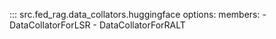 <!-- markdownlint-disable-file MD041 -->

::: src.fed_rag.data_collators.huggingface
    options:
      members:
        - DataCollatorForLSR
        - DataCollatorForRALT
